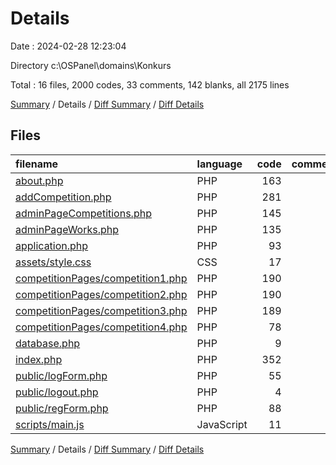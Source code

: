 # Details

Date : 2024-02-28 12:23:04

Directory c:\\OSPanel\\domains\\Konkurs

Total : 16 files,  2000 codes, 33 comments, 142 blanks, all 2175 lines

[Summary](results.md) / Details / [Diff Summary](diff.md) / [Diff Details](diff-details.md)

## Files
| filename | language | code | comment | blank | total |
| :--- | :--- | ---: | ---: | ---: | ---: |
| [about.php](/about.php) | PHP | 163 | 0 | 8 | 171 |
| [addCompetition.php](/addCompetition.php) | PHP | 281 | 9 | 21 | 311 |
| [adminPageCompetitions.php](/adminPageCompetitions.php) | PHP | 145 | 3 | 12 | 160 |
| [adminPageWorks.php](/adminPageWorks.php) | PHP | 135 | 3 | 10 | 148 |
| [application.php](/application.php) | PHP | 93 | 1 | 11 | 105 |
| [assets/style.css](/assets/style.css) | CSS | 17 | 0 | 2 | 19 |
| [competitionPages/competition1.php](/competitionPages/competition1.php) | PHP | 190 | 4 | 7 | 201 |
| [competitionPages/competition2.php](/competitionPages/competition2.php) | PHP | 190 | 4 | 6 | 200 |
| [competitionPages/competition3.php](/competitionPages/competition3.php) | PHP | 189 | 4 | 7 | 200 |
| [competitionPages/competition4.php](/competitionPages/competition4.php) | PHP | 78 | 0 | 0 | 78 |
| [database.php](/database.php) | PHP | 9 | 0 | 1 | 10 |
| [index.php](/index.php) | PHP | 352 | 1 | 46 | 399 |
| [public/logForm.php](/public/logForm.php) | PHP | 55 | 0 | 0 | 55 |
| [public/logout.php](/public/logout.php) | PHP | 4 | 0 | 1 | 5 |
| [public/regForm.php](/public/regForm.php) | PHP | 88 | 0 | 6 | 94 |
| [scripts/main.js](/scripts/main.js) | JavaScript | 11 | 4 | 4 | 19 |

[Summary](results.md) / Details / [Diff Summary](diff.md) / [Diff Details](diff-details.md)